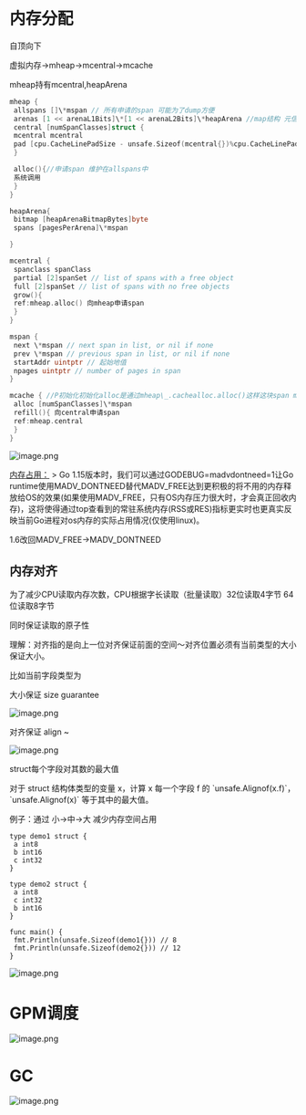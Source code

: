 # 内存分配
自顶向下

虚拟内存->mheap->mcentral->mcache

mheap持有mcentral,heapArena
```go
mheap {
 allspans []\*mspan // 所有申请的span 可能为了dump方便
 arenas [1 << arenaL1Bits]\*[1 << arenaL2Bits]\*heapArena //map结构 元信息+mspan
 central [numSpanClasses]struct {
 mcentral mcentral
 pad [cpu.CacheLinePadSize - unsafe.Sizeof(mcentral{})%cpu.CacheLinePadSize]byte
 }

 alloc(){//申请span 维护在allspans中
 系统调用
 }
}

heapArena{
 bitmap [heapArenaBitmapBytes]byte
 spans [pagesPerArena]\*mspan

}

mcentral {
 spanclass spanClass
 partial [2]spanSet // list of spans with a free object
 full [2]spanSet // list of spans with no free objects
 grow(){
 ref:mheap.alloc() 向mheap申请span
 }
}

mspan {
 next \*mspan // next span in list, or nil if none
 prev \*mspan // previous span in list, or nil if none
 startAddr uintptr // 起始地值
 npages uintptr // number of pages in span
}

mcache { //P初始化初始化alloc是通过mheap\_.cachealloc.alloc()这样这块span mheap没有进行管理
 alloc [numSpanClasses]\*mspan
 refill(){ 向central申请span
 ref:mheap.central
 }
}

```
![image.png](assert/1616554465537-a218a955-2f48-4c2e-9540-c2a4317468f5.png)

[内存占用：](https://studygolang.com/articles/33757?fr=sidebar)
\> Go 1.15版本时，我们可以通过GODEBUG=madvdontneed=1让Go runtime使用MADV\_DONTNEED替代MADV\_FREE达到更积极的将不用的内存释放给OS的效果(如果使用MADV\_FREE，只有OS内存压力很大时，才会真正回收内存)，这将使得通过top查看到的常驻系统内存(RSS或RES)指标更实时也更真实反映当前Go进程对os内存的实际占用情况(仅使用linux)。

1.6改回MADV\_FREE->MADV\_DONTNEED

## 内存对齐

为了减少CPU读取内存次数，CPU根据字长读取（批量读取）32位读取4字节 64位读取8字节

同时保证读取的原子性

理解：对齐指的是向上一位对齐保证前面的空间～对齐位置必须有当前类型的大小保证大小。

比如当前字段类型为

大小保证 size guarantee

![image.png](assert/1617182759330-1d0f38d6-6c97-4128-a50d-4ae87242dbbf.png)

对齐保证 align ~

![image.png](assert/1617182782799-acd7c010-63ed-43df-9126-4e2d9f4f0f1e.png)

struct每个字段对其数的最大值

对于 struct 结构体类型的变量 x，计算 x 每一个字段 f 的 \`unsafe.Alignof(x.f)\`，\`unsafe.Alignof(x)\` 等于其中的最大值。

例子：通过 小->中->大 减少内存空间占用
```
type demo1 struct {
 a int8
 b int16
 c int32
}

type demo2 struct {
 a int8
 c int32
 b int16
}

func main() {
 fmt.Println(unsafe.Sizeof(demo1{})) // 8
 fmt.Println(unsafe.Sizeof(demo2{})) // 12
}
```
![image.png](assert/1617182479746-d88299eb-5e02-456b-85d0-9f6bf940c163.png)

# GPM调度
![image.png](assert/1615207356644-0280badb-9923-4c4e-896b-4e878ecb7a2c.png)

# GC

![image.png](assert/1615208407307-39baf772-1a15-4217-850e-096eac59d7d7.png)
